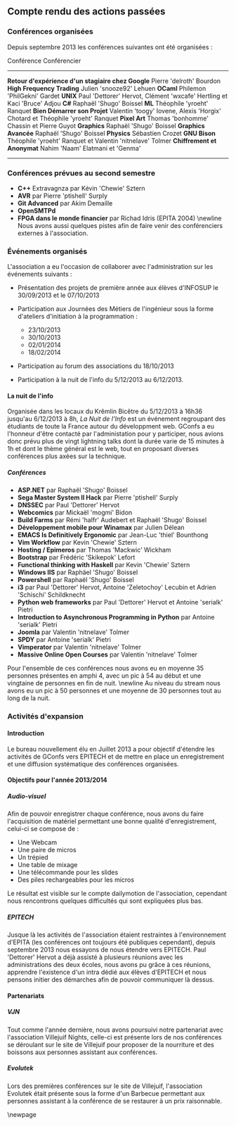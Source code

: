 ## Compte rendu des actions passées

### Conférences organisées

Depuis septembre 2013 les conférences suivantes ont été organisées :

Conférence                                         Conférencier
----------                                         ------------
**Retour d'expérience d'un stagiaire chez Google** Pierre 'delroth' Bourdon
**High Frequency Trading**                         Julien 'snooze92' Lehuen
**OCaml**                                          Philemon 'PhilGekni' Gardet
**UNIX**                                           Paul 'Dettorer' Hervot, Clément 'wxcafe' Hertling et Kaci 'Bruce' Adjou
**C#**                                             Raphaël 'Shugo' Boissel
**ML**                                             Théophile 'yroeht' Ranquet
**Bien Démarrer son Projet**                       Valentin 'toogy' Iovene, Alexis 'Horgix' Chotard et Théophile 'yroeht' Ranquet
**Pixel Art**                                      Thomas 'bonhomme' Chassin et Pierre Guyot
**Graphics**                                       Raphaël 'Shugo' Boissel
**Graphics Avancée**                               Raphaël  'Shugo' Boissel
**Physics**                                        Sébastien Crozet
**GNU Bison**                                      Théophile 'yroeht' Ranquet et Valentin 'nitnelave' Tolmer
**Chiffrement et Anonymat**                        Nahim 'Naam' Elatmani et 'Genma'
-----------                                        ------------

### Conférences prévues au second semestre

* **C++** Extravagnza par Kévin 'Chewie' Sztern
* **AVR** par Pierre 'ptishell' Surply
* **Git Advanced** par Akim Demaille
* **OpenSMTPd**
* **FPGA dans le monde financier** par Richad Idris (EPITA 2004)
\newline
Nous avons aussi quelques pistes afin de faire venir des conférenciers
externes à l'association.

### Événements organisés

L'association a eu l'occasion de collaborer avec
l'administration sur les événements suivants :

* Présentation des projets de première année aux élèves d'INFOSUP le
30/09/2013 et le 07/10/2013
* Participation aux Journées des Métiers de l'ingénieur sous la forme
d'ateliers d'initiation à la programmation :
    * 23/10/2013
    * 30/10/2013
    * 02/01/2014
    * 18/02/2014
* Participation au forum des associations du 18/10/2013

* Participation à la nuit de l'info du 5/12/2013 au 6/12/2013.

#### La nuit de l'info

Organisée dans les locaux du Krêmlin Bicêtre du 5/12/2013 à 16h36
jusqu'au 6/12/2013 à 8h, _La Nuit de l'Info_  est un événement
regroupant des étudiants de toute la France autour du développment web.
GConfs a eu l'honneur d'être contacté par l'administation pour y
participer, nous avions donc prévu plus de vingt lightning talks
dont la durée varie de 15 minutes à 1h et dont le thème général est le
web, tout en proposant diverses conférences plus axées sur la technique.

##### Conférences

* **ASP.NET** par Raphaël 'Shugo' Boissel
* **Sega Master System II Hack** par Pierre 'ptishell' Surply
* **DNSSEC** par Paul 'Dettorer' Hervot
* **Webcomics** par Mickaël 'mogmi' Bidon
* **Build Farms** par Rémi 'halfr' Audebert et Raphaël 'Shugo' Boissel
* **Développement mobile pour Winamax** par Julien Délean
* **EMACS Is Definitively Ergonomic** par Jean-Luc 'thiel' Bounthong
* **Vim Workflow** par Kevin 'Chewie' Sztern
* **Hosting / Epimeros** par Thomas 'Mackwic' Wickham
* **Bootstrap** par Frédéric 'Skikepok' Lefort
* **Functional thinking with Haskell** par Kevin 'Chewie' Sztern
* **Windows IIS** par Raphäel 'Shugo' Boissel
* **Powershell** par Raphaël 'Shugo' Boissel
* **i3** par Paul 'Dettorer' Hervot, Antoine 'Zeletochoy' Lecubin et Adrien
'Schischi' Schildknecht
* **Python web frameworks** par Paul 'Dettorer' Hervot et Antoine 'serialk'
Pietri
* **Introduction to Asynchronous Programming in Python** par Antoine
'serialk' Pietri
* **Joomla** par Valentin 'nitnelave' Tolmer
* **SPDY** par Antoine 'serialk' Pietri
* **Vimperator** par Valentin 'nitnelave' Tolmer
* **Massive Online Open Courses** par Valentin 'nitnelave' Tolmer

Pour l'ensemble de ces conférences nous avons eu en moyenne 35 personnes
présentes en amphi 4, avec un pic à 54 au début et une vingtaine de
personnes en fin de nuit. \newline
Au niveau du stream nous avons eu un pic à 50 personnes et une moyenne
de 30 personnes tout au long de la nuit. 

### Activités d'expansion

#### Introduction
Le bureau nouvellement élu en Juillet 2013 a pour objectif d'étendre les
activités de GConfs vers EPITECH et de mettre en place un enregistrement
et une diffusion systématique des conférences organisées.

#### Objectifs pour l'année 2013/2014

##### Audio-visuel

Afin de pouvoir enregistrer chaque conférence, nous avons du faire
l'acquisition de matériel permettant une bonne qualité d'enregistrement,
celui-ci se compose de :

* Une Webcam
* Une paire de micros
* Un trépied
* Une table de mixage
* Une télécommande pour les slides
* Des piles rechargeables pour les micros

Le résultat est visible sur le compte dailymotion de l'association,
cependant nous rencontrons quelques difficultés qui sont expliquées plus
bas.

##### EPITECH

Jusque là les activités de l'association étaient restraintes à
l'environnement d'EPITA (les conférences ont toujours été publiques
cependant), depuis septembre 2013 nous essayons de nous étendre vers
EPITECH.
Paul 'Dettorer' Hervot a déjà assisté à plusieurs réunions avec les
administrations des deux écoles, nous avons pu grâce à ces réunions,
apprendre l'existence d'un intra dédié aux élèves d'EPITECH et nous
pensons initier des démarches afin de pouvoir communiquer là dessus.

#### Partenariats

##### VJN

Tout comme l'année dernière, nous avons poursuivi notre partenariat avec
l'association Villejuif Nights, celle-ci est présente lors de nos
conférences se déroulant sur le site de Villejuif pour proposer de la
nourriture et des boissons aux personnes assistant aux conférences.

##### Evolutek

Lors des premières conférences sur le site de Villejuif, l'association
Evolutek était présente sous la forme d'un Barbecue permettant aux
personnes assistant à la conférence de se restaurer à un prix
raisonnable.

\newpage
